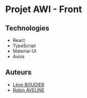 # Projet AWI - Front

## Technologies

- React
- TypeScript
- Material-UI
- Axios

## Auteurs

- [Léon BOUDIER]([https://https://github.com/TAIP25)
- [Robin AVELINE]([https://github.com/Robinkss)